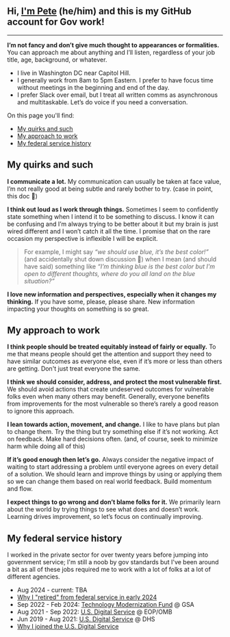 ## Hi, **[I'm Pete](https://whoispete.com)** (he/him) and this is my GitHub account for Gov work!
---

**I’m not fancy and don’t give much thought to appearances or formalities.** You can approach me about anything and I’ll listen, regardless of your job title, age, background, or whatever.

- I live in Washington DC near Capitol Hill.
- I generally work from 8am to 5pm Eastern. I prefer to have focus time without meetings in the beginning and end of the day.
- I prefer Slack over email, but I treat all written comms as asynchronous and multitaskable. Let’s do voice if you need a conversation.

On this page you'll find:

- [My quirks and such](#my-quirks-and-such)
- [My approach to work](#my-approach-to-work)
- [My federal service history](#my-federal-service-history)

## My quirks and such

**I communicate a lot.** My communication can usually be taken at face value, I’m not really good at being subtle and rarely bother to try. (case in point, this doc 🤣)

**I think out loud as I work through things.** Sometimes I seem to confidently state something when I intend it to be something to discuss. I know it can be confusing and I’m always trying to be better about it but my brain is just wired different and I won’t catch it all the time. I promise that on the rare occasion my perspective is inflexible I will be explicit.

> For example, I might say *“we should use blue, it’s the best color!”* (and accidentally shut down discussion 🤦) when I mean (and should have said) something like *“I’m thinking blue is the best color but I'm open to different thoughts, where do you all land on the blue situation?”* 

**I love new information and perspectives, especially when it changes my thinking.** If you have some, please, please share. New information impacting your thoughts on something is so great.

## My approach to work

**I think people should be treated equitably instead of fairly or equally.** To me that means people should get the attention and support they need to have similar outcomes as everyone else, even if it’s more or less than others are getting. Don't just treat everyone the same.

**I think we should consider, address, and protect the most vulnerable first.** We should avoid actions that create undeserved outcomes for vulnerable folks even when many others may benefit. Generally, everyone benefits from improvements for the most vulnerable so there’s rarely a good reason to ignore this approach.

**I lean towards action, movement, and change.** I like to have plans but plan to change them. Try the thing but try something else if it’s not working. Act on feedback. Make hard decisions often. (and, of course, seek to minimize harm while doing all of this)

**If it’s good enough then let’s go.** Always consider the negative impact of waiting to start addressing a problem until everyone agrees on every detail of a solution. We should learn and improve things by using or applying them so we can change them based on real world feedback. Build momentum and flow.

**I expect things to go wrong and don’t blame folks for it.** We primarily learn about the world by trying things to see what does and doesn’t work. Learning drives improvement, so let’s focus on continually improving.

## My federal service history

I worked in the private sector for over twenty years before jumping into government service; I'm still a noob by gov standards but I've been around a bit as all of these jobs required me to work with a lot of folks at a lot of different agencies.

- Aug 2024 - current: TBA
- [Why I "retired" from federal service in early 2024](https://www.linkedin.com/posts/petewaterman_this-quote-about-about-making-lasting-change-activity-7161059118298918912-qJ2p)
- Sep 2022 - Feb 2024: [Technology Modernization Fund](https://tmf.cio.gov) @ GSA
- Aug 2021 - Sep 2022: [U.S. Digital Service](https://usds.gov) @ EOP/OMB
- Jun 2019 - Aug 2021: [U.S. Digital Service](https://usds.gov) @ DHS
- [Why I joined the U.S. Digital Service](https://medium.com/the-u-s-digital-service/why-we-serve-pete-waterman-24e2b72b3173)
